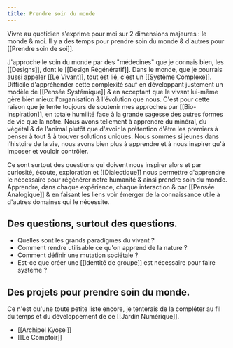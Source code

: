 ```yaml
---
title: Prendre soin du monde
---
```


Vivre au quotidien s'exprime pour moi sur 2 dimensions majeures : le monde & moi. Il y a des temps pour prendre soin du monde & d'autres pour [[Prendre soin de soi]].

J'approche le soin du monde par des "médecines" que je connais bien, les [[Designs]], dont le [[Design Régénératif]]. Dans le monde, que je pourrais aussi appeler [[Le Vivant]], tout est lié, c'est un [[Système Complexe]]. Difficile d'appréhender cette complexité sauf en développant justement un modèle de [[Pensée Systémique]] & en acceptant que le vivant lui-même gère bien mieux l'organisation & l'évolution que nous. C'est pour cette raison que je tente toujours de soutenir mes approches par [[Bio-inspiration]], en totale humilité face à la grande sagesse des autres formes de vie que la notre.
Nous avons tellement à apprendre du minéral, du végétal & de l'animal plutôt que d'avoir la prétention d'être les premiers à penser à tout & à trouver solutions uniques. Nous sommes si jeunes dans l'histoire de la vie, nous avons bien plus à apprendre et à nous inspirer qu'à imposer et vouloir contrôler.

Ce sont surtout des questions qui doivent nous inspirer alors et par curiosité, écoute, exploration et [[Dialectique]] nous permettre d'apprendre le nécessaire pour régénérer notre humanité & ainsi prendre soin du monde. Apprendre, dans chaque expérience, chaque interaction & par [[Pensée Analogique]] & en faisant les liens voir émerger de la connaissance utile à d'autres domaines qui le nécessite.

## Des questions, surtout des questions.
- Quelles sont les grands paradigmes du vivant ?
- Comment rendre utilisable ce qu'on apprend de la nature ?
- Comment définir une mutation sociétale ?
- Est-ce que créer une [[Identité de groupe]] est nécessaire pour faire système ?

## Des projets pour prendre soin du monde.
Ce n'est qu'une toute petite liste encore, je tenterais de la compléter au fil du temps et du développement de ce [[Jardin Numérique]].

- [[Archipel Kyosei]]
- [[Le Comptoir]]